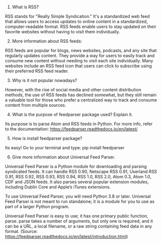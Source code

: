 1. What is RSS?

RSS stands for "Really Simple Syndication." It's a standardized web feed that allows users to access updates to online content in a standardized, computer-readable format. RSS feeds enable users to stay updated on their favorite websites without having to visit them individually.

2. More information about RSS feeds:

RSS feeds are popular for blogs, news websites, podcasts, and any site that regularly updates content. They provide a way for users to easily track and consume new content without needing to visit each site individually. Many websites include an RSS feed icon that users can click to subscribe using their preferred RSS feed reader.

3. Why is it not popular nowadays?

However, with the rise of social media and other content distribution methods, the use of RSS feeds has declined somewhat, but they still remain a valuable tool for those who prefer a centralized way to track and consume content from multiple sources.

4. What is the purpose of feedparser package used? Explain it.

Its purpose is to parse Atom and RSS feeds in Python. For more info, refer to the documentation: https://feedparser.readthedocs.io/en/latest/

5. How is install feedparser package?

Its easy! Go to your terminal and type: pip install feedparser

6. Give more information about Universal Feed Parser.

Universal Feed Parser is a Python module for downloading and parsing syndicated feeds. It can handle RSS 0.90, Netscape RSS 0.91, Userland RSS 0.91, RSS 0.92, RSS 0.93, RSS 0.94, RSS 1.0, RSS 2.0, Atom 0.3, Atom 1.0, CDF and JSON feeds. It also parses several popular extension modules, including Dublin Core and Apple’s iTunes extensions.

To use Universal Feed Parser, you will need Python 3.8 or later. Universal Feed Parser is not meant to run standalone; it is a module for you to use as part of a larger Python program.

Universal Feed Parser is easy to use; it has one primary public function, parse. parse takes a number of arguments, but only one is required, and it can be a URL, a local filename, or a raw string containing feed data in any format.
(Source: https://feedparser.readthedocs.io/en/latest/introduction.html)
